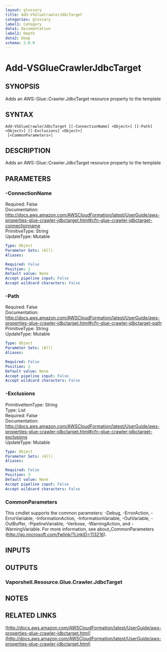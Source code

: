 ```yaml
---
layout: glossary
title: Add-VSGlueCrawlerJdbcTarget
categories: glossary
label1: Category
data1: Documentation
label2: Depth
data2: Deep
schema: 2.0.0
---
```


# Add-VSGlueCrawlerJdbcTarget

## SYNOPSIS
Adds an AWS::Glue::Crawler.JdbcTarget resource property to the template

## SYNTAX

```
Add-VSGlueCrawlerJdbcTarget [[-ConnectionName] <Object>] [[-Path] <Object>] [[-Exclusions] <Object>]
 [<CommonParameters>]
```

## DESCRIPTION
Adds an AWS::Glue::Crawler.JdbcTarget resource property to the template

## PARAMETERS

### -ConnectionName
Required: False    
Documentation: http://docs.aws.amazon.com/AWSCloudFormation/latest/UserGuide/aws-properties-glue-crawler-jdbctarget.html#cfn-glue-crawler-jdbctarget-connectionname    
PrimitiveType: String    
UpdateType: Mutable

```yaml
Type: Object
Parameter Sets: (All)
Aliases:

Required: False
Position: 1
Default value: None
Accept pipeline input: False
Accept wildcard characters: False
```

### -Path
Required: False    
Documentation: http://docs.aws.amazon.com/AWSCloudFormation/latest/UserGuide/aws-properties-glue-crawler-jdbctarget.html#cfn-glue-crawler-jdbctarget-path    
PrimitiveType: String    
UpdateType: Mutable

```yaml
Type: Object
Parameter Sets: (All)
Aliases:

Required: False
Position: 2
Default value: None
Accept pipeline input: False
Accept wildcard characters: False
```

### -Exclusions
PrimitiveItemType: String    
Type: List    
Required: False    
Documentation: http://docs.aws.amazon.com/AWSCloudFormation/latest/UserGuide/aws-properties-glue-crawler-jdbctarget.html#cfn-glue-crawler-jdbctarget-exclusions    
UpdateType: Mutable

```yaml
Type: Object
Parameter Sets: (All)
Aliases:

Required: False
Position: 3
Default value: None
Accept pipeline input: False
Accept wildcard characters: False
```

### CommonParameters
This cmdlet supports the common parameters: -Debug, -ErrorAction, -ErrorVariable, -InformationAction, -InformationVariable, -OutVariable, -OutBuffer, -PipelineVariable, -Verbose, -WarningAction, and -WarningVariable.
For more information, see about_CommonParameters (http://go.microsoft.com/fwlink/?LinkID=113216).

## INPUTS

## OUTPUTS

### Vaporshell.Resource.Glue.Crawler.JdbcTarget

## NOTES

## RELATED LINKS

[http://docs.aws.amazon.com/AWSCloudFormation/latest/UserGuide/aws-properties-glue-crawler-jdbctarget.html](http://docs.aws.amazon.com/AWSCloudFormation/latest/UserGuide/aws-properties-glue-crawler-jdbctarget.html)

